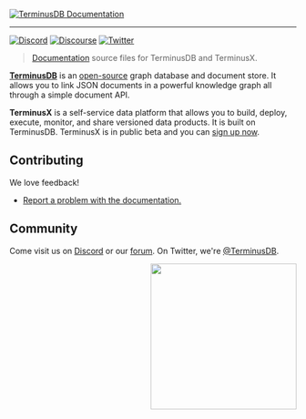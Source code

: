 [![TerminusDB Documentation](https://assets.terminusdb.com/readmes/terminusdb-docs/header.gif)][terminusdb-docs]

---

[![Discord](https://img.shields.io/discord/689805612053168129?label=Discord&logo=Discord&style=plastic)](https://discord.gg/yTJKAma)
[![Discourse](https://img.shields.io/discourse/topics?color=yellow&logo=Discourse&server=https%3A%2F%2Fdiscuss.terminusdb.com%2F&style=plastic)](https://discuss.terminusdb.com/)
[![Twitter](https://img.shields.io/twitter/follow/terminusdb?color=skyblue&label=Follow%20on%20Twitter&logo=twitter&style=flat)](https://twitter.com/TerminusDB)

> [Documentation][terminusdb-docs] source files for TerminusDB and TerminusX.

[**TerminusDB**][terminusdb] is an [open-source][terminusdb-repo] graph database
and document store. It allows you to link JSON documents in a powerful knowledge
graph all through a simple document API.

[terminusdb]: https://terminusdb.com/
[terminusdb-docs]: https://terminusdb.com/docs/
[terminusdb-repo]: https://github.com/terminusdb/terminusdb

**TerminusX** is a self-service data platform that allows you to build, deploy,
execute, monitor, and share versioned data products. It is built on TerminusDB.
TerminusX is in public beta and you can [sign up now][dashboard].

[dashboard]: https://dashboard.terminusdb.com/

## Contributing

We love feedback!

* [Report a problem with the documentation.](https://github.com/terminusdb/terminusdb-docs/issues)

## Community

Come visit us on [Discord][discord] or our [forum][forum]. On Twitter, we're
[@TerminusDB][twitter].

<img align="right" src="https://assets.terminusdb.com/images/TerminusDB%20color%20mascot.png" width="256px"/>

[discord]: https://discord.gg/yTJKAma
[forum]: https://discuss.terminusdb.com
[twitter]: https://twitter.com/TerminusDB
